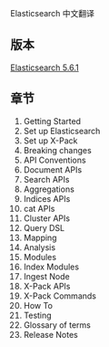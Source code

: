 Elasticsearch 中文翻译


## 版本

[Elasticsearch 5.6.1](https://www.elastic.co/guide/en/elasticsearch/reference/current/index.html)

## 章节

1. Getting Started
2. Set up Elasticsearch
3. Set up X-Pack
4. Breaking changes
5. API Conventions
6. Document APIs
7. Search APIs
8. Aggregations
9. Indices APIs
10. cat APIs
11. Cluster APIs
12. Query DSL
13. Mapping
14. Analysis
15. Modules
16. Index Modules
17. Ingest Node
18. X-Pack APIs
19. X-Pack Commands
20. How To
21. Testing
22. Glossary of terms
23. Release Notes
